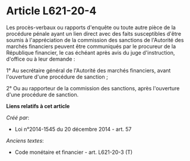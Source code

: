 # Article L621-20-4

Les procès-verbaux ou rapports d'enquête ou toute autre pièce de la procédure pénale ayant un lien direct avec des faits
susceptibles d'être soumis à l'appréciation de la commission des sanctions de l'Autorité des marchés financiers peuvent être
communiqués par le procureur de la République financier, le cas échéant après avis du juge d'instruction, d'office ou à leur
demande : 

1° Au secrétaire général de l'Autorité des marchés financiers, avant l'ouverture d'une procédure de sanction ; 

2° Ou au rapporteur de la commission des sanctions, après l'ouverture d'une procédure de sanction.

**Liens relatifs à cet article**

_Créé par_:

  - Loi n°2014-1545 du 20 décembre 2014 - art. 57

_Anciens textes_:

  - Code monétaire et financier - art. L621-20-3 (T)
